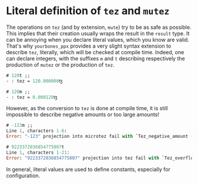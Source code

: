 # Literal definition of `tez` and `mutez`

The operations on `tez` (and by extension, `mute`) try to be as safe as
possible. This implies that their creation usually wraps the result in the
`result` type. It can be annoying when you declare literal values, which you
know are valid. That's why `yourbones_ppx` provides a very slight syntax
extension to describe `tez`, literally, which will be checked at compile time.
Indeed, one can declare integers, with the suffixes `m` and `t` describing
respectively the production of `mutez` or the production of `tez`.

```ocaml
# 120t ;;
- : tez = 120.000000ꜩ
```

```ocaml
# 120m ;;
- : tez = 0.000120ꜩ
```

However, as the conversion to `tez` is done at compile time, it is still
impossible to describe negative amounts or too large amounts!

```ocaml
# -123m ;;
Line 1, characters 1-6:
Error: "-123" projection into microtez fail with `Tez_negative_amount (-123)
```

```ocaml
# 9223372036854775807t
Line 1, characters 1-21:
Error: "9223372036854775807" projection into tez fail with `Tez_overflow
```

In general, literal values are used to define constants, especially for
configuration.
